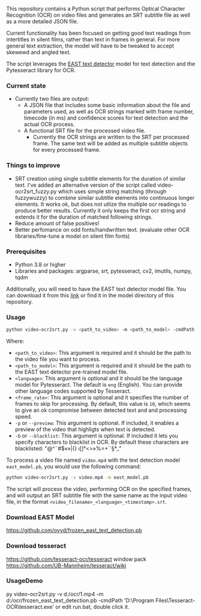 This repository contains a Python script that performs Optical Character Recognition (OCR) on video files and generates an SRT subtitle file as well as a more detailed JSON file. 

Current functionality has been focused on getting good text readings from intertitles in silent films, rather than text in frames in general. For more general text extraction, the model will have to be tweaked to accept skewewd and angled text.

The script leverages the [EAST text detector](https://arxiv.org/abs/1704.03155v2) model for text detection and the Pytesseract library for OCR.

### Current state
- Currently two files are output: 
  - A JSON file that includes some basic information about the file and parameters used, as well as OCR strings marked with frame number, timecode (in ms) and confidence scores for text detection and the actual OCR process. 
  - A functional SRT file for the processed video file.
    - Currently the OCR strings are written to the SRT per processed frame. The same text will be added as multiple subtitle objects for every processed frame. 

### Things to improve
- SRT creation using single subtitle elements for the duration of similar text. I've added an alternative version of the script called video-ocr2srt_fuzzy.py which uses simple string matching (through fuzzywuzzy) to combine similar subtitle elements into continuous longer elements. It works ok, but does not utlize the multiple ocr readings to produce better results. Currently it only keeps the first ocr string and extends it for the duration of matched following strings.
- Reduce amount of false positives! 
- Better perfomance on odd fonts/handwritten text. (evaluate other OCR libraries/fine-tune a model on silent film fonts)

### Prerequisites

- Python 3.8 or higher
- Libraries and packages: argparse, srt, pytesseract, cv2, imutils, numpy, tqdm

Additionally, you will need to have the EAST text detector model file. You can download it from this [link](https://github.com/argman/EAST) or find it in the model directory of this repository.


### Usage

```sh
python video-ocr2srt.py -v <path_to_video> -m <path_to_model> -cmdPath <path_to_tesseract.exe> [-l <language>] [-f <frame_rate>] [-p]
```

Where:

- `<path_to_video>`: This argument is required and it should be the path to the video file you want to process.
- `<path_to_model>`: This argument is required and it should be the path to the EAST text detector pre-trained model file.
- `<language>`: This argument is optional and it should be the language model for Pytesseract. The default is `eng` (English). You can provide other language codes supported by Tesseract.
- `<frame_rate>`: This argument is optional and it specifies the number of frames to skip for processing. By default, this value is `10`, which seems to give an ok compromise between detected text and and processing speed.
- `-p` or `--preview`: This argument is optional. If included, it enables a preview of the video that highligts when text is detected.
- `-b` or `--blacklist`: This argument is optional. If included it lets you specify characters to blacklist in OCR. By default these characters are blacklisted: "@^¨#$«»|{} ı[]°<>»%=+´`§*_"

To process a video file named `video.mp4` with the text detection model `east_model.pb`, you would use the following command:

```sh
python video-ocr2srt.py -v video.mp4 -m east_model.pb
```

The script will process the video, performing OCR on the specified frames, and will output an SRT subtitle file with the same name as the input video file, in the format `<video_filename>_<language>_<timestamp>.srt`.

### Download EAST Model
https://github.com/oyyd/frozen_east_text_detection.pb

### Download tesseract
https://github.com/tesseract-ocr/tesseract
window pack
https://github.com/UB-Mannheim/tesseract/wiki

### UsageDemo
py video-ocr2srt.py -v d:/ocr/1.mp4 -m d:/ocr/frozen_east_text_detection.pb -cmdPath 'D:\Program Files\Tesseract-OCR\tesseract.exe'
or
edit run.bat, double click it.